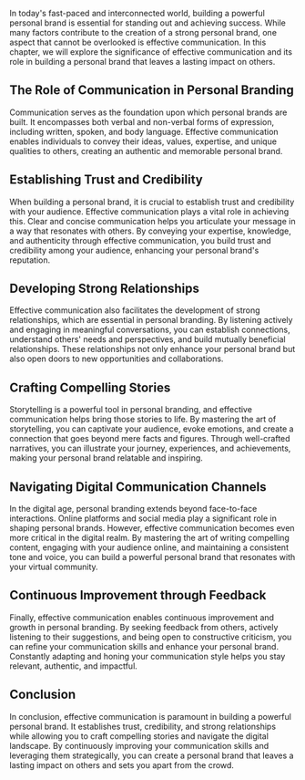 
In today's fast-paced and interconnected world, building a powerful personal brand is essential for standing out and achieving success. While many factors contribute to the creation of a strong personal brand, one aspect that cannot be overlooked is effective communication. In this chapter, we will explore the significance of effective communication and its role in building a personal brand that leaves a lasting impact on others.

The Role of Communication in Personal Branding
----------------------------------------------

Communication serves as the foundation upon which personal brands are built. It encompasses both verbal and non-verbal forms of expression, including written, spoken, and body language. Effective communication enables individuals to convey their ideas, values, expertise, and unique qualities to others, creating an authentic and memorable personal brand.

Establishing Trust and Credibility
----------------------------------

When building a personal brand, it is crucial to establish trust and credibility with your audience. Effective communication plays a vital role in achieving this. Clear and concise communication helps you articulate your message in a way that resonates with others. By conveying your expertise, knowledge, and authenticity through effective communication, you build trust and credibility among your audience, enhancing your personal brand's reputation.

Developing Strong Relationships
-------------------------------

Effective communication also facilitates the development of strong relationships, which are essential in personal branding. By listening actively and engaging in meaningful conversations, you can establish connections, understand others' needs and perspectives, and build mutually beneficial relationships. These relationships not only enhance your personal brand but also open doors to new opportunities and collaborations.

Crafting Compelling Stories
---------------------------

Storytelling is a powerful tool in personal branding, and effective communication helps bring those stories to life. By mastering the art of storytelling, you can captivate your audience, evoke emotions, and create a connection that goes beyond mere facts and figures. Through well-crafted narratives, you can illustrate your journey, experiences, and achievements, making your personal brand relatable and inspiring.

Navigating Digital Communication Channels
-----------------------------------------

In the digital age, personal branding extends beyond face-to-face interactions. Online platforms and social media play a significant role in shaping personal brands. However, effective communication becomes even more critical in the digital realm. By mastering the art of writing compelling content, engaging with your audience online, and maintaining a consistent tone and voice, you can build a powerful personal brand that resonates with your virtual community.

Continuous Improvement through Feedback
---------------------------------------

Finally, effective communication enables continuous improvement and growth in personal branding. By seeking feedback from others, actively listening to their suggestions, and being open to constructive criticism, you can refine your communication skills and enhance your personal brand. Constantly adapting and honing your communication style helps you stay relevant, authentic, and impactful.

Conclusion
----------

In conclusion, effective communication is paramount in building a powerful personal brand. It establishes trust, credibility, and strong relationships while allowing you to craft compelling stories and navigate the digital landscape. By continuously improving your communication skills and leveraging them strategically, you can create a personal brand that leaves a lasting impact on others and sets you apart from the crowd.
